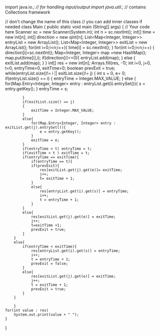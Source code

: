 import java.io.*; // for handling input/output
import java.util.*; // contains Collections framework

// don't change the name of this class
// you can add inner classes if needed
class Main {
    public static void main (String[] args) {
        // Your code here
        Scanner sc = new Scanner(System.in);
        int n = sc.nextInt();
        int[] time = new int[n];
        int[] direction = new qint[n];
        List<Map<Integer, Integer>> entryList = new ArrayList();
        List<Map<Integer, Integer>> exitList = new ArrayList();
        for(int i=0;i<n;i++){
            time[i] = sc.nextInt();
        }
        for(int i=0;i<n;i++)
        {
            direction[i]=sc.nextInt();
            Map<Integer, Integer> map =new HashMap();
            map.put(time[i],i);
            if(direction[i]==0){
                entryList.add(map);
            }
            else
            {
                exitList.add(map);
            }
        }
        int[] res = new int[n];
        Arrays.fill(res, -1);
        int i=0, j=0, t=0, entryTime=0, exitTime=0;
        boolean prevExit = true;
        while(entryList.size()!= i || exitList.size()!= j)
        {
            int s = 0, e= 0;
            if(entryList.size() == i)
            {
                entryTime = Integer.MAX_VALUE;
            }
            else
            {
                for(Map.Entry<Integer, Integer> entry : entryList.get(i).entrySet()){
                    s = entry.getKey();
                }
                entryTime = s;

            }
            if(exitList.size() == j)
            {
                exitTime = Integer.MAX_VALUE;
            }
            else{
                for(Map.Entry<Integer, Integer> entry : exitList.get(j).entrySet()){
                    e = entry.getKey();
                }
                exitTime = e;
            }
            if(entryTime < t) entryTime = t;
            if(exitTime < t ) exitTime = t;
            if(entryTime == exitTime){
                if(entryTime == t){
                if(prevExit){
                    res[exitList.get(j).get(e)]= exitTime;
                    j++;
                    t= exitTime + 1;
                }
                else{
                    res[entryList.get(i).get(s)] = entryTime;
                    i++;
                    t = entryTime + 1;
                }
            }
            else{
                res[exitList.get(j).get(e)] = exitTime;
                j++;
                t=exitTime +1;
                prevExit = true;
            }
        }
        else{
            if(entryTime < exitTime){
                res[entryList.get(i).get(s)] = entryTime;
                i++;
                t = entryTime + 1;
                prevExit = false;
            }
            else{
                res[exitList.get(j).get(e)] = exitTime;
                j++;
                t = exitTime + 1;
                prevExit = true;
            }
        }
    
        }
    for(int value : res)
        System.out.print(value + " ");
    }
}